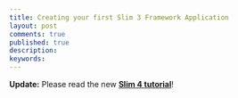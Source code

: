 ```yaml
---
title: Creating your first Slim 3 Framework Application
layout: post
comments: true
published: true
description: 
keywords: 
---
```


**Update:** Please read the new **[Slim 4 tutorial](https://odan.github.io/2019/11/05/slim4-tutorial.html)**!
